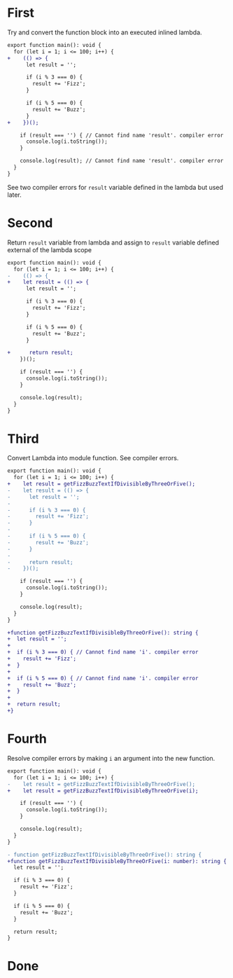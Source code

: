 # First

Try and convert the function block into an executed inlined lambda.

```diff
export function main(): void {
  for (let i = 1; i <= 100; i++) {
+    (() => {
      let result = '';

      if (i % 3 === 0) {
        result += 'Fizz';
      }

      if (i % 5 === 0) {
        result += 'Buzz';
      }
+    })();

    if (result === '') { // Cannot find name 'result'. compiler error
      console.log(i.toString());
    }

    console.log(result); // Cannot find name 'result'. compiler error
  }
}
```

See two compiler errors for `result` variable defined in the lambda but used later.

# Second

Return `result` variable from lambda and assign to `result` variable defined external of the lambda scope

```diff
export function main(): void {
  for (let i = 1; i <= 100; i++) {
-    (() => {
+    let result = (() => {
      let result = '';

      if (i % 3 === 0) {
        result += 'Fizz';
      }

      if (i % 5 === 0) {
        result += 'Buzz';
      }

+      return result;
    })();

    if (result === '') {
      console.log(i.toString());
    }

    console.log(result);
  }
}
```

# Third

Convert Lambda into module function. See compiler errors.

```diff
export function main(): void {
  for (let i = 1; i <= 100; i++) {
+    let result = getFizzBuzzTextIfDivisibleByThreeOrFive();
-    let result = (() => {
-      let result = '';
-
-      if (i % 3 === 0) {
-        result += 'Fizz';
-      }
-
-      if (i % 5 === 0) {
-        result += 'Buzz';
-      }
-
-      return result;
-    })();

    if (result === '') {
      console.log(i.toString());
    }

    console.log(result);
  }
}

+function getFizzBuzzTextIfDivisibleByThreeOrFive(): string {
+  let result = '';
+
+  if (i % 3 === 0) { // Cannot find name 'i'. compiler error
+    result += 'Fizz';
+  }
+
+  if (i % 5 === 0) { // Cannot find name 'i'. compiler error
+    result += 'Buzz';
+  }
+
+  return result;
+}
```

# Fourth

Resolve compiler errors by making `i` an argument into the new function.

```diff
export function main(): void {
  for (let i = 1; i <= 100; i++) {
-    let result = getFizzBuzzTextIfDivisibleByThreeOrFive();
+    let result = getFizzBuzzTextIfDivisibleByThreeOrFive(i);

    if (result === '') {
      console.log(i.toString());
    }

    console.log(result);
  }
}

- function getFizzBuzzTextIfDivisibleByThreeOrFive(): string {
+function getFizzBuzzTextIfDivisibleByThreeOrFive(i: number): string {
  let result = '';

  if (i % 3 === 0) {
    result += 'Fizz';
  }

  if (i % 5 === 0) {
    result += 'Buzz';
  }

  return result;
}
```

# Done
